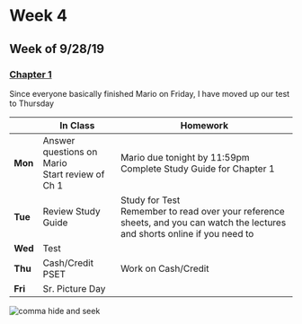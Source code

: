 <meta http-equiv="refresh" content="300"/>

# Week 4

## Week of 9/28/19 

### [Chapter 1](/ap/curriculum/1)  

Since everyone basically finished Mario on Friday, I have moved up our test to Thursday

  |       |In Class               |Homework   |
  |-------|---------              |---------  |
  |**Mon**|Answer questions on Mario<br>Start review of Ch 1 |Mario due tonight by 11:59pm<br>Complete Study Guide for Chapter 1 |
  |**Tue**|Review Study Guide |Study for Test<br>Remember to read over your reference sheets, and you can watch the lectures and shorts online if you need to |
  |**Wed**|Test | |
  |**Thu**|Cash/Credit PSET  |Work on Cash/Credit |
  |**Fri**|Sr. Picture Day | |

<img src="https://i.redd.it/es9fpe3llr3z.jpg" alt="comma hide and seek">